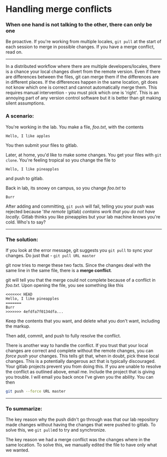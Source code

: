 # Handling merge conflicts
### When one hand is not talking to the other, there can only be one

Be proactive. If you're working from multiple locales, `git pull` at
the start of each session to merge in possible changes. If you have a
merge conflict, read on.

---

In a distributed workflow where there are multiple developers/locales,
there is a chance your local changes divert from the remote version.
Even if there are differences between the files, git can merge them if
the differences are in different places.  If the differences happen in
the same location, git does not know which one is correct and cannot
automatically merge them.  This requires manual intervention - you
must pick which one is 'right'. This is an annoying part of any
version control software but it is better than git making silent
assumptions.

### A scenario:

You're working in the lab. You make a file, *foo.txt*, with the contents

```
Hello, I like apples
```

You then submit your files to gitlab.

Later, at home, you'd like to make some changes. You get your files
    with `git clone`. You're feeling tropical so you change the file
    to

```
Hello, I like pineapples
```

and push to gitlab.

Back in lab, its snowy on campus, so you change *foo.txt* to

```
Burr
```

After adding and committing, `git push` will fail, telling you your
push was rejected because '*the remote* (gitlab) *contains work that
you do not have locally*. Gitlab thinks you like pineapples but your
lab machine knows you're cold. Who's to say?

---

### The solution:

If you look at the error message, git suggests you `git pull` to sync
    your changes. Do just that - `git pull URL master`

git now tries to merge these two facts. Since the changes deal with
the same line in the same file, there is a **merge conflict**.

git will tell you that the merge could not complete because of a
conflict in *foo.txt*. Upon opening the file, you see something like
this

```
<<<<<<< HEAD
Hello, I like pineapples
=======
Burr
>>>>>>> 4efdfa7f0134dfa...
```

Keep the contents that you want, and delete what you don't want,
including the markup.

Then add, commit, and push to fully resolve the conflict.

There is another way to handle the conflict. If you trust that your
local changes are correct and complete without the remote changes, you
can *force push* your changes. This tells git that, when in doubt,
pick these local changes. This is a potentially dangerous act that is
typically discouraged. Your gitlab projects prevent you from doing
this. If you are unable to resolve the conflict as outlined above,
email me. Include the project that is giving you trouble. I will email
you back once I've given you the ability. You can then

```bash
git push --force URL master
```

---

### To summarize:

The key reason why the push didn't go through was that our lab
repository made changes without having the changes that were pushed to
gitlab. To solve this, we `git pull`ed to try and synchronize.

The key reason we had a merge conflict was the changes where in the
same location. To solve this, we manually edited the file to have only
what we wanted.
